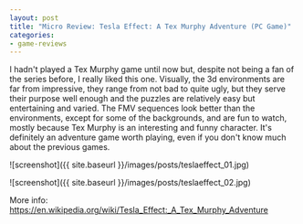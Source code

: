 ```yaml
---
layout: post
title: "Micro Review: Tesla Effect: A Tex Murphy Adventure (PC Game)"
categories:
- game-reviews
---
```


<p>I hadn't played a Tex Murphy game until now but, despite not being a fan of the series before, I really liked this one. Visually, the 3d environments are far from impressive, they range from not bad to quite ugly, but they serve their purpose well enough and the puzzles are relatively easy but entertaining and varied. The FMV sequences look better than the environments, except for some of the backgrounds, and are fun to watch, mostly because Tex Murphy is an interesting and funny character. It's definitely an adventure game worth playing, even if you don't know much about the previous games.</p>


![screenshot]({{ site.baseurl }}/images/posts/teslaeffect_01.jpg)


![screenshot]({{ site.baseurl }}/images/posts/teslaeffect_02.jpg)


<p>More info: <a href="https://en.wikipedia.org/wiki/Tesla_Effect:_A_Tex_Murphy_Adventure">https://en.wikipedia.org/wiki/Tesla_Effect:_A_Tex_Murphy_Adventure</a></p>
